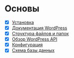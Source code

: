 # Основы

- [x] [Установка](content/install.md)
- [x] [Документация WordPress](content/docs.md)
- [x] [Структура файлов и папок](content/structure.md)
- [x] [Обзор WordPress API](content/api.md)
- [x] [Конфигурация](content/config.md)
- [x] [Схема базы данных](content/schema_db.md)